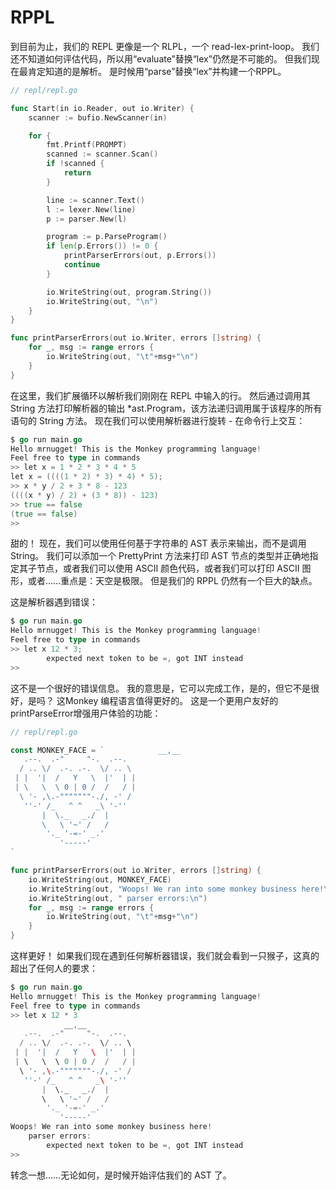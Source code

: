 # RPPL
到目前为止，我们的 REPL 更像是一个 RLPL，一个 read-lex-print-loop。 我们还不知道如何评估代码，所以用“evaluate”替换“lex”仍然是不可能的。 但我们现在最肯定知道的是解析。 是时候用“parse”替换“lex”并构建一个RPPL。
```go
// repl/repl.go

func Start(in io.Reader, out io.Writer) {
	scanner := bufio.NewScanner(in)

	for {
		fmt.Printf(PROMPT)
		scanned := scanner.Scan()
		if !scanned {
			return
		}

		line := scanner.Text()
		l := lexer.New(line)
		p := parser.New(l)

		program := p.ParseProgram()
		if len(p.Errors()) != 0 {
			printParserErrors(out, p.Errors())
			continue
		}

		io.WriteString(out, program.String())
		io.WriteString(out, "\n")
	}
}

func printParserErrors(out io.Writer, errors []string) {
    for _, msg := range errors {
        io.WriteString(out, "\t"+msg+"\n")
    }
}
```
在这里，我们扩展循环以解析我们刚刚在 REPL 中输入的行。 然后通过调用其 String 方法打印解析器的输出 *ast.Program，该方法递归调用属于该程序的所有语句的 String 方法。 现在我们可以使用解析器进行旋转 - 在命令行上交互：
```go
$ go run main.go
Hello mrnugget! This is the Monkey programming language!
Feel free to type in commands
>> let x = 1 * 2 * 3 * 4 * 5
let x = ((((1 * 2) * 3) * 4) * 5);
>> x * y / 2 + 3 * 8 - 123
((((x * y) / 2) + (3 * 8)) - 123)
>> true == false
(true == false)
>>
```

甜的！ 现在，我们可以使用任何基于字符串的 AST 表示来输出，而不是调用 String。 我们可以添加一个 PrettyPrint 方法来打印 AST 节点的类型并正确地指定其子节点，或者我们可以使用 ASCII 颜色代码，或者我们可以打印 ASCII 图形，或者……重点是：天空是极限。 但是我们的 RPPL 仍然有一个巨大的缺点。

这是解析器遇到错误：
```go
$ go run main.go
Hello mrnugget! This is the Monkey programming language!
Feel free to type in commands
>> let x 12 * 3;
        expected next token to be =, got INT instead
>>
```
这不是一个很好的错误信息。 我的意思是，它可以完成工作，是的，但它不是很好，是吗？ 这Monkey 编程语言值得更好的。 这是一个更用户友好的 printParseError增强用户体验的功能：
```go
// repl/repl.go

const MONKEY_FACE = `            __,__
   .--.  .-"     "-.  .--.
  / .. \/  .-. .-.  \/ .. \
 | |  '|  /   Y   \  |'  | |
 | \   \  \ 0 | 0 /  /   / |
  \ '- ,\.-"""""""-./, -' /
   ''-' /_   ^ ^   _\ '-''
       |  \._   _./  |
       \   \ '~' /   /
        '._ '-=-' _.'
           '-----'
`

func printParserErrors(out io.Writer, errors []string) {
	io.WriteString(out, MONKEY_FACE)
	io.WriteString(out, "Woops! We ran into some monkey business here!\n")
	io.WriteString(out, " parser errors:\n")
	for _, msg := range errors {
		io.WriteString(out, "\t"+msg+"\n")
	}
}
```
这样更好！ 如果我们现在遇到任何解析器错误，我们就会看到一只猴子，这真的超出了任何人的要求：
```go
$ go run main.go
Hello mrnugget! This is the Monkey programming language!
Feel free to type in commands
>> let x 12 * 3
            __,__
   .--.  .-"     "-.  .--.
  / .. \/  .-. .-.  \/ .. \
 | |  '|  /   Y   \  |'  | |
 | \   \  \ 0 | 0 /  /   / |
  \ '- ,\.-"""""""-./, -' /
   ''-' /_   ^ ^   _\ '-''
       |  \._   _./  |
       \   \ '~' /   /
        '._ '-=-' _.'
           '-----'
Woops! We ran into some monkey business here!
    parser errors:
        expected next token to be =, got INT instead
>>
```
转念一想……无论如何，是时候开始评估我们的 AST 了。